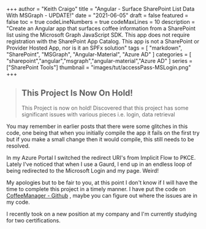 +++
author = "Keith Craigo"
title = "Angular - Surface SharePoint List Data With MSGraph - UPDATE!"
date = "2021-06-05"
draft = false
featured = false
toc = true
codeLineNumbers = true
codeMaxLines = 10
description = "Create an Angular app that surfaces coffee information from a SharePoint list using the Microsoft Graph JavaScript SDK. This app does not require registration with the SharePoint App Catalog. This app is not a SharePoint or Provider Hosted App, nor is it an SPFx solution"
tags = [
    "markdown",
    "SharePoint",
    "MSGraph",
    "Angular-Material",
    "Azure AD"
]
categories = [
    "sharepoint","angular","msgraph","angular-material","Azure AD"
]
series = ["SharePoint Tools"]
thumbnail = "images/tut/accessPass-MSLogin.png"
+++

> ## This Project Is Now On Hold!
> This Project is now on hold! 
> Discovered that this project has some significant issues with various pieces i.e. login, data retrieval

You may remember in earlier posts that there were some glitches in this code, one being that when you initially compile the app it fails on the first try but if you make a small change then it would compile, this still needs to be resolved.

In my Azure Portal I switched the redirect URI's from Implicit Flow to PKCE.
Lately I've noticed that when I use a Gaurd, I end up in an endless loop of being redirected to the Microsoft Login and my page. Weird!

My apologies but to be fair to you, at this point I don't know if I will have the time to complete this project in a timely manner.
I have put the code on [CoffeeManager - Github](https://github.com/kcraigo/coffeeManager) , maybe you can figure out where the issues are in my code.

I recently took on a new position at my company and I'm currently studying for two certifications.



